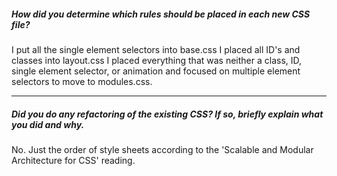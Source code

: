 ##### How did you determine which rules should be placed in each new CSS file?

I put all the single element selectors into base.css I placed all ID's and classes into layout.css I placed everything that was neither a class, ID, single element selector, or animation and focused on multiple element selectors to move to modules.css.

---

##### Did you do any refactoring of the existing CSS? If so, briefly explain what you did and why.

No. Just the order of style sheets according to the 'Scalable and Modular Architecture for CSS' reading.
